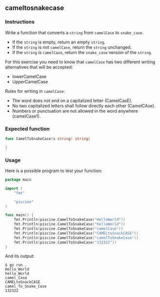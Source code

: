## cameltosnakecase 

### Instructions

Write a function that converts a `string` from `camelCase` to `snake_case`.

- If the `string` is empty, return an empty `string`.
- If the `string` is not `camelCase`, return the `string` unchanged.
- If the `string` is `camelCase`, return the `snake_case` version of the `string`.

For this exercise you need to know that `camelCase` has two different writing alternatives that will be accepted:

- lowerCamelCase
- UpperCamelCase

Rules for writing in `camelCase`:

- The word does not end on a capitalized letter (CamelCasE).
- No two capitalized letters shall follow directly each other (CamelCAse).
- Numbers or punctuation are not allowed in the word anywhere (camelCase1).

### Expected function 

```go
func CamelToSnakeCase(s string) string{

}
```

### Usage 

Here is a possible program to test your function:

```go
package main

import (
	"fmt"

	"piscine"
)

func main() {
	fmt.Println(piscine.CamelToSnakeCase("HelloWorld"))
	fmt.Println(piscine.CamelToSnakeCase("helloWorld"))
	fmt.Println(piscine.CamelToSnakeCase("camelCase"))
	fmt.Println(piscine.CamelToSnakeCase("CAMELtoSnackCASE"))
	fmt.Println(piscine.CamelToSnakeCase("camelToSnakeCase"))
	fmt.Println(piscine.CamelToSnakeCase("132322"))
}
```

And its output:

```console
$ go run .
Hello_World
hello_World
camel_Case
CAMELtoSnackCASE
camel_To_Snake_Case
132322
```

